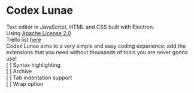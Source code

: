 # Codex Lunae
Text editor in JavaScript, HTML and CSS built with Electron.  
Using [Apache License 2.0](https://github.com/FrankPujo/Code-Editor/blob/main/LICENSE)  
Trello list [here](https://trello.com/invite/b/JEbQovao/c5b2306ed23b1ced01085e985a475cc3/codex-lunae)  
Codex Lunae aims to a very simple and easy coding experience: add the extensions that you need without thousands of tools you are never gonna use!  
[ ] Syntax highlighting  
[ ] Archive  
[ ] Tab indentation support  
[ ] Wrap option  
